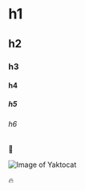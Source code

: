 # h1
## h2
### h3
#### h4
##### h5
###### h6

🚀

![Image of Yaktocat](https://octodex.github.com/images/yaktocat.png)

🔥

